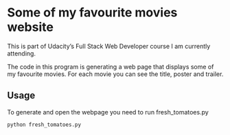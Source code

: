 # Some of my favourite movies website

This is part of Udacity’s Full Stack Web Developer course I am currently attending.

The code in this program is generating a web page that 
displays some of my favourite movies. For each movie you can
see the title, poster and trailer.

## Usage
To generate and open the webpage you need to run fresh_tomatoes.py

    python fresh_tomatoes.py
